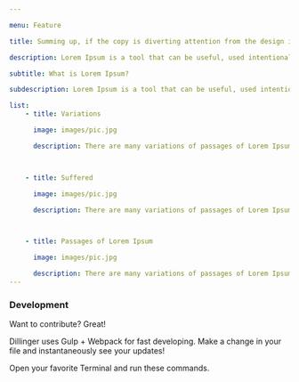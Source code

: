 ```yaml
---

menu: Feature

title: Summing up, if the copy is diverting attention from the design it’s because it’s not up to task.

description: Lorem Ipsum is a tool that can be useful, used intentionally it may help solve some problems. If you go about content strategy the wrong way, fix that problem.

subtitle: What is Lorem Ipsum?

subdescription: Lorem Ipsum is a tool that can be useful, used intentionally it may help some problems.

list:    
    - title: Variations

      image: images/pic.jpg

      description: There are many variations of passages of Lorem Ipsum available, but the majority have suffered alteration.



    - title: Suffered

      image: images/pic.jpg

      description: There are many variations of passages of Lorem Ipsum available, but the majority have suffered alteration.



    - title: Passages of Lorem Ipsum

      image: images/pic.jpg

      description: There are many variations of passages of Lorem Ipsum available, but the majority have suffered alteration.
---
```


### Development

Want to contribute? Great!

Dillinger uses Gulp + Webpack for fast developing.
Make a change in your file and instantaneously see your updates!

Open your favorite Terminal and run these commands.